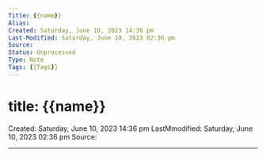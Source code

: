 ```yaml
---
Title: {{name}}
Alias: 
Created: Saturday, June 10, 2023 14:36 pm
Last-Modified: Saturday, June 10, 2023 02:36 pm
Source: 
Status: Unprocessed
Type: Note
Tags: {{Tags}}
---
```


# title: {{name}}
Created: Saturday, June 10, 2023 14:36 pm
LastMmodified: Saturday, June 10, 2023 02:36 pm
Source: 

---

